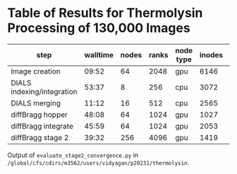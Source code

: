 # Table of Results for Thermolysin Processing of 130,000 Images

| step                       | walltime | nodes | ranks | node type | inodes | disk space | JOB ID   |
| -------------------------- | -------- | ----- | ----- | --------- | ------ | ---------- |----------|
| Image creation             | 09:52    | 64    | 2048  | gpu       | 6146   | 2.3T       | 13719137 |
| DIALS indexing/integration | 53:37    | 8     | 256   | cpu       | 3072   | 431G       | 14199866 |
| DIALS merging              | 11:12    | 16    | 512   | cpu       | 2565   | 4.3G       | 14297594 |
| diffBragg hopper           | 48:08    | 64    | 1024  | gpu       | 1027   | 105M       | 14310798 |
| diffBragg integrate        | 45:59    | 64    | 1024  | gpu       | 2053   | 123G       | 14314404 |
| diffBragg stage 2          | 39:32    | 256   | 4096  | gpu       | 1419   | 19G        | 14349584 |



Output of `evaluate_stage2_convergence.py` in `/global/cfs/cdirs/m3562/users/vidyagan/p20231/thermolysin`.